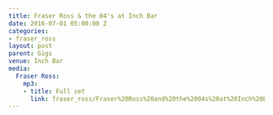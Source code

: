 ```yaml
---
title: Fraser Ross & the 04's at Inch Bar
date: 2016-07-01 05:00:00 Z
categories:
- fraser_ross
layout: post
parent: Gigs
venue: Inch Bar
media:
  Fraser Ross:
    mp3:
    - title: Full set
      link: fraser_ross/Fraser%20Ross%20and%20the%2004s%20at%20Inch%20Bar.mp3
---
```


